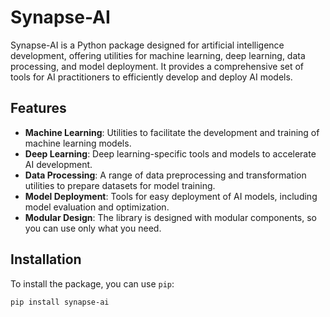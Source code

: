 # Synapse-AI

Synapse-AI is a Python package designed for artificial intelligence development, offering utilities for machine learning, deep learning, data processing, and model deployment. It provides a comprehensive set of tools for AI practitioners to efficiently develop and deploy AI models.

## Features

- **Machine Learning**: Utilities to facilitate the development and training of machine learning models.
- **Deep Learning**: Deep learning-specific tools and models to accelerate AI development.
- **Data Processing**: A range of data preprocessing and transformation utilities to prepare datasets for model training.
- **Model Deployment**: Tools for easy deployment of AI models, including model evaluation and optimization.
- **Modular Design**: The library is designed with modular components, so you can use only what you need.

## Installation

To install the package, you can use `pip`:

```bash
pip install synapse-ai